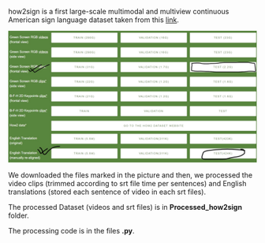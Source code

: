 how2sign is a first large-scale multimodal and multiview continuous American sign language dataset taken from this [link](https://how2sign.github.io/).

![picture](how2sign.jpg)

We downloaded the files marked in the picture and then, we processed the video clips (trimmed according to srt file time per sentences) and English translations (stored each sentence of video in each srt files).

The processed Dataset (videos and srt files) is in **Processed_how2sign** folder. 

The processing code is in the files **.py**.